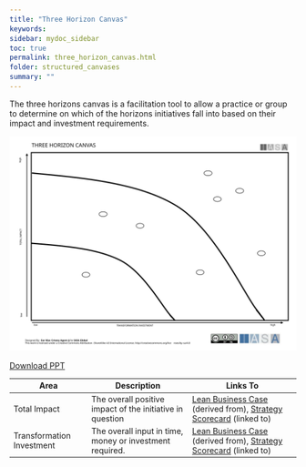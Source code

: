 ```yaml
---
title: "Three Horizon Canvas"
keywords: 
sidebar: mydoc_sidebar
toc: true
permalink: three_horizon_canvas.html
folder: structured_canvases
summary: ""
---
```



The three horizons canvas is a facilitation tool to allow a practice or group to determine on which of the horizons initiatives fall into based on their impact and investment requirements.

![image001](media/three_horizon_canvas001.svg)

[Download PPT](media/ppt/three_horizon_canvas.ppt)

| Area | Description | Links To |
| --- | --- | --- |
| Total Impact | The overall positive impact of the initiative in question | [Lean Business Case](https://btabok.iasaglobal.org/business-case-nabc-card/) (derived from), [Strategy Scorecard](https://btabok.iasaglobal.org/strategy-scorecard-canvas/) (linked to) |
| Transformation Investment | The overall input in time, money or investment required. | [Lean Business Case](https://btabok.iasaglobal.org/business-case-nabc-card/) (derived from), [Strategy Scorecard](https://btabok.iasaglobal.org/strategy-scorecard-canvas/) (linked to) |